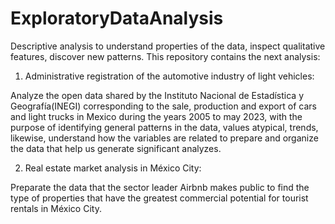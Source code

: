 # ExploratoryDataAnalysis
Descriptive analysis to understand properties of the data, inspect qualitative features, discover new patterns.
This repository contains the next analysis:

1. Administrative registration of the automotive industry of light vehicles:

Analyze the open data shared by the Instituto Nacional de Estadística y Geografía(INEGI) corresponding to the sale, production and export of cars and light trucks in Mexico during the years 2005 to may 2023, with the purpose of identifying general patterns in the data, values atypical, trends, likewise, understand how the variables are related to prepare and organize the data that help us generate significant analyzes.

2. Real estate market analysis in México City:

Preparate the data that the sector leader Airbnb makes public to find the type of properties that have the greatest commercial potential for tourist rentals in México City.







